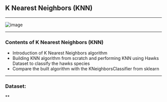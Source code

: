 ## K Nearest Neighbors (KNN)

---
![image](https://miro.medium.com/max/753/0*jqxx3-dJqFjXD6FA)

---
### Contents of K Nearest Neighbors (KNN)
* Introduction of K Nearest Neighbors algorithm
* Building KNN algorithm from scratch and performing KNN using Hawks Dataset to classify the hawks species
* Compare the built algorithm with the KNeighborsClassifier from sklearn

---
### Dataset:
**
